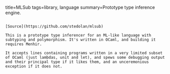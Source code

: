 title=MLSub
tags=library, language
summary=Prototype type inference engine.
~~~~~~

[Source](https://github.com/stedolan/mlsub)

This is a prototype type inferencer for an ML-like language with subtyping and polymorphism. It's written in OCaml, and building it requires Menhir.

It accepts lines containing programs written in a very limited subset of OCaml (just lambdas, unit and let), and spews some debugging output and their principal type if it likes them, and an unceremonious exception if it does not.
